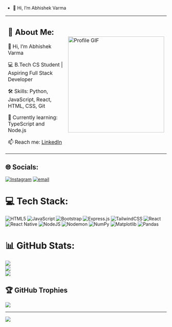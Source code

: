 - 👋 Hi, I’m Abhishek Varma
<table>
  <tr>
    <td>
      <!-- Your text section -->
      <h2>💫 About Me:</h2>
      <p>👋 Hi, I’m Abhishek Varma</p>
      <p>💻 B.Tech CS Student | Aspiring Full Stack Developer</p>
      <p>🛠 Skills: Python, JavaScript, React, HTML, CSS, Git</p>
      <p>🌱 Currently learning: TypeScript and Node.js</p>
      <p>📫 Reach me: <a href="https://www.linkedin.com/in/abhishek-varma-72bb34325/">LinkedIn</a></p>
    </td>
    <td>
      <!-- Your GitHub GIF -->
      <img src="https://i.imgur.com/Pj6jufT.gif" alt="Profile GIF" width="300"/>
    </td>
  </tr>
</table>


## 🌐 Socials:
[![Instagram](https://img.shields.io/badge/Instagram-%23E4405F.svg?logo=Instagram&logoColor=white)](https://instagram.com/https://www.instagram.com/ll_abhishek_verma_ll/) [![email](https://img.shields.io/badge/Email-D14836?logo=gmail&logoColor=white)](mailto:abhishek.varma@adypu.edu.in) 

# 💻 Tech Stack:
![HTML5](https://img.shields.io/badge/html5-%23E34F26.svg?style=for-the-badge&logo=html5&logoColor=white) ![JavaScript](https://img.shields.io/badge/javascript-%23323330.svg?style=for-the-badge&logo=javascript&logoColor=%23F7DF1E) ![Bootstrap](https://img.shields.io/badge/bootstrap-%238511FA.svg?style=for-the-badge&logo=bootstrap&logoColor=white) ![Express.js](https://img.shields.io/badge/express.js-%23404d59.svg?style=for-the-badge&logo=express&logoColor=%2361DAFB) ![TailwindCSS](https://img.shields.io/badge/tailwindcss-%2338B2AC.svg?style=for-the-badge&logo=tailwind-css&logoColor=white) ![React](https://img.shields.io/badge/react-%2320232a.svg?style=for-the-badge&logo=react&logoColor=%2361DAFB) ![React Native](https://img.shields.io/badge/react_native-%2320232a.svg?style=for-the-badge&logo=react&logoColor=%2361DAFB) ![NodeJS](https://img.shields.io/badge/node.js-6DA55F?style=for-the-badge&logo=node.js&logoColor=white) ![Nodemon](https://img.shields.io/badge/NODEMON-%23323330.svg?style=for-the-badge&logo=nodemon&logoColor=%BBDEAD) ![NumPy](https://img.shields.io/badge/numpy-%23013243.svg?style=for-the-badge&logo=numpy&logoColor=white) ![Matplotlib](https://img.shields.io/badge/Matplotlib-%23ffffff.svg?style=for-the-badge&logo=Matplotlib&logoColor=black) ![Pandas](https://img.shields.io/badge/pandas-%23150458.svg?style=for-the-badge&logo=pandas&logoColor=white)
# 📊 GitHub Stats:
![](https://github-readme-stats.vercel.app/api?username=it-is-Abhishek&theme=monokai&hide_border=false&include_all_commits=true&count_private=true)<br/>
![](https://nirzak-streak-stats.vercel.app/?user=it-is-Abhishek&theme=monokai&hide_border=false)<br/>
![](https://github-readme-stats.vercel.app/api/top-langs/?username=it-is-Abhishek&theme=monokai&hide_border=false&include_all_commits=true&count_private=true&layout=compact)

## 🏆 GitHub Trophies
![](https://github-profile-trophy.vercel.app/?username=it-is-Abhishek&theme=radical&no-frame=false&no-bg=true&margin-w=4)

---
[![](https://visitcount.itsvg.in/api?id=it-is-Abhishek&icon=0&color=0)](https://visitcount.itsvg.in)

<!-- Proudly created with GPRM ( https://gprm.itsvg.in ) -->
